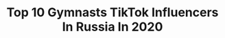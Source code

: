 ---
title: Top 10 Gymnasts TikTok Influencers In Russia In 2020
description: >-
  Find top gymnasts TikTok influencers in Russia in 2020. Most popular hashtags: #gymnastics #sport #top #circus.
platform: TikTok
hits: 13
text_top: Discover the best TikTok accounts on inBeat.
text_bottom: Our database holds 13 TikTok influencers like this in Russia for you to contact.
profiles:
  - username: "denchik_vitkind"
    fullname: >-
      Denis
    bio: >-
      Circus gymnast 🤸🏻‍♂️🎪 Inst: @denchik_vitkind
    location: "Russia"
    followers: 220500
    engagement: 830
    commentsToLikes: 0.006489
    id: ck81s1xzfperw0j788sfbmv1k
    verified: false
    hashtags: "#tutorial, #crazy, #amaizing, #workout"
  - username: "multi_mao"
    fullname: >-
      Multi_Mao
    bio: >-
      Цель 100к Оригинальные видео с репетиций Воздушных гимнастов
    location: "Russia"
    followers: 97600
    engagement: 1353
    commentsToLikes: 0.025199
    id: ckac8r9ugfne10i78w7cxnfmv
    verified: false
    hashtags: "#trick, #gymnastics, #amazing, #fyp"
  - username: "sergey.eltsov"
    fullname: >-
      Sergey.eltsov✅
    bio: >-
      Мастер спорта международного класса🏆🥇🤸🏻‍♂️ Сборная России🔥Основной состав🔝
    location: "Russia"
    followers: 34100
    engagement: 1031
    commentsToLikes: 0.021338
    id: ck8kdqdgz6xgc0j78r7qzut0a
    verified: false
    hashtags: "#gymmotivation, #artisticgymnastics, #sport, #gymnastics"
  - username: "mix.flow"
    fullname: >-
      mix flow
    bio: >-
      Свобода движения 🕺 Приходи ко мне не марафон! ссылка 👇
    location: "Russia"
    followers: 15900
    engagement: 218
    commentsToLikes: 0.044823
    id: ckdn6y5dtexa80j239zks3qfr
    verified: false
    hashtags: "#mixflow, #calistenia, #boxing, #movementculture"
  - username: "volkovalex"
    fullname: >-
      Алексей
    bio: >-
      🔛MOVEMENT ARTIST 📲INSTAGRAM: @trickoreo
    location: "Russia"
    followers: 27100
    engagement: 995
    commentsToLikes: 0.014527
    id: ck8nhl9l81fxq0j78srz0ddhr
    verified: false
    hashtags: "#skills, #trampoline, #flips, #beauty"
  - username: "anna_sopkalova"
    fullname: >-
      Anna Sopkalova
    bio: >-
      Model &Trainer 🏆Miss Talent of Miss Globe 👑Miss Best Body of Miss All Nations
    location: "Russia"
    followers: 15400
    engagement: 744
    commentsToLikes: 0.023524
    id: cka0q68yabgar0i78c7e0bwh0
    verified: false
    hashtags: "#cannes, #acrobatics, #handstand, #baikal"
  - username: "davidbelyavskiy01"
    fullname: >-
      David
    bio: >-
      team Russia🇷🇺 2x medalist Olympic Games Rio 2016 🥈🥉 World champion 🥇
    location: "Russia"
    followers: 136000
    engagement: 1223
    commentsToLikes: 0.005336
    id: cka0w1x5l11j50i785hskmcln
    verified: true
    hashtags: "#sport, #sports, #summer, #gym"
  - username: "qylek"
    fullname: >-
      КОЛЁК
    bio: >-
      КОЛЁК ✅сальто, пранки, живые реакции ЧЕЛЯБА/МОСКВА лакаю за подписку в инсту👇🏻
    location: "Russia"
    followers: 242300
    engagement: 905
    commentsToLikes: 0.014325
    id: cka5z10twknvf0i78p4iedxbx
    verified: false
    hashtags: "#reaction, #meme, #foryou, #flips"
  - username: "mikemikelm"
    fullname: >-
      MikeMikelM
    bio: >-
      SUBSCRIPTION 🔜 ➡️ ❤️ LIKE 👆Inst & Vk👇
    location: "Russia"
    followers: 16500
    engagement: 578
    commentsToLikes: 0.003900
    id: cka7oroki3uzr0i78auekq523
    verified: false
    hashtags: "#weekend, #brothers, #pinpong, #sea"
  - username: "ivamosso"
    fullname: >-
      Iva Moss’o
    bio: >-
      La scelta è sempre tua Вдохновляем и объединяем людей через наш стиль и культуру
    location: "Russia"
    followers: 6565
    engagement: 248
    commentsToLikes: 0.006429
    id: cka0tv44uriur0i784c88bmxm
    verified: false
    hashtags: "#tiktok, #top, #fitness, #model"
---